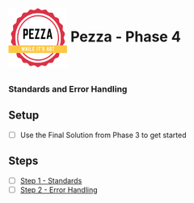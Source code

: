 <img align="left" width="116" height="116" src="pezza-logo.png" />

# &nbsp;**Pezza - Phase 4**

<br/><br/>

### **Standards and Error Handling**

## **Setup**

- [ ] Use the Final Solution from Phase 3 to get started

## **Steps**

- [ ] [Step 1 - Standards](https://github.com/entelect-incubator/.NET/tree/master/Phase%204/Step%201)
- [ ] [Step 2 - Error Handling](https://github.com/entelect-incubator/.NET/tree/master/Phase%204/Step%202)